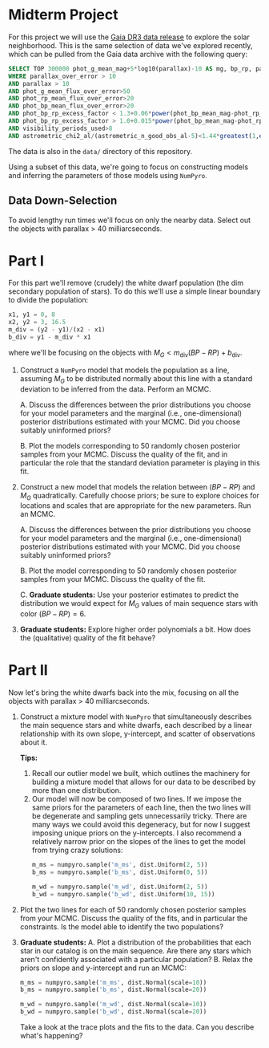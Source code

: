 # Midterm Project

For this project we will use the [Gaia DR3 data release](https://gea.esac.esa.int/archive/) to explore the solar neighborhood. This is the same selection of data we've explored recently, which can be pulled from the Gaia data archive with the following query:

```sql
SELECT TOP 300000 phot_g_mean_mag+5*log10(parallax)-10 AS mg, bp_rp, parallax FROM gaiadr3.gaia_source
WHERE parallax_over_error > 10
AND parallax > 10
AND phot_g_mean_flux_over_error>50
AND phot_rp_mean_flux_over_error>20
AND phot_bp_mean_flux_over_error>20
AND phot_bp_rp_excess_factor < 1.3+0.06*power(phot_bp_mean_mag-phot_rp_mean_mag,2)
AND phot_bp_rp_excess_factor > 1.0+0.015*power(phot_bp_mean_mag-phot_rp_mean_mag,2)
AND visibility_periods_used>8
AND astrometric_chi2_al/(astrometric_n_good_obs_al-5)<1.44*greatest(1,exp(-0.4*(phot_g_mean_mag-19.5)))
```

The data is also in the `data/` directory of this repository.

Using a subset of this data, we're going to focus on constructing models and inferring the parameters of those models using `NumPyro`.

## Data Down-Selection

To avoid lengthy run times we'll focus on only the nearby data.  Select out the objects with parallax > 40 milliarcseconds.


# Part I

For this part we'll remove (crudely) the white dwarf population (the dim secondary population of stars).  To do this we'll use a simple linear boundary to divide the population:

```python
x1, y1 = 0, 8
x2, y2 = 3, 16.5
m_div = (y2 - y1)/(x2 - x1)
b_div = y1 - m_div * x1
```

where we'll be focusing on the objects with $M_G < m_\mathrm{div} (BP-RP) + b_\mathrm{div}$.

1. Construct a `NumPyro` model that models the population as a line, assuming $M_G$ to be distributed normally about this line with a standard deviation to be inferred from the data.  Perform an MCMC.

    A. Discuss the differences between the prior distributions you choose for your model parameters and the marginal (i.e., one-dimensional) posterior distributions estimated with your MCMC.  Did you choose suitably uninformed priors?

    B. Plot the models corresponding to 50 randomly chosen posterior samples from your MCMC.  Discuss the quality of the fit, and in particular the role that the standard deviation parameter is playing in this fit.

2. Construct a new model that models the relation between $(BP-RP)$ and $M_G$ quadratically.  Carefully choose priors; be sure to explore choices for locations and scales that are appropriate for the new parameters.  Run an MCMC.

    A. Discuss the differences between the prior distributions you choose for your model parameters and the marginal (i.e., one-dimensional) posterior distributions estimated with your MCMC.  Did you choose suitably uninformed priors?

    B. Plot the model corresponding to 50 randomly chosen posterior samples from your MCMC.  Discuss the quality of the fit.

    C. **Graduate students:** Use your posterior estimates to predict the distribution we would expect for $M_G$ values of main sequence stars with color $(BP-RP) = 6$.

3. **Graduate students:** Explore higher order polynomials a bit.  How does the (qualitative) quality of the fit behave?

# Part II

Now let's bring the white dwarfs back into the mix, focusing on all the objects with parallax > 40 milliarcseconds.

1. Construct a mixture model with `NumPyro` that simultaneously describes the main sequence stars and white dwarfs, each described by a linear relationship with its own slope, y-intercept, and scatter of observations about it.

    **Tips:**
    1. Recall our outlier model we built, which outlines the machinery for building a mixture model that allows for our data to be described by more than one distribution.
    1. Our model will now be composed of two lines.  If we impose the same priors for the parameters of each line, then the two lines will be degenerate and sampling gets unnecessarily tricky.  There are many ways we could avoid this degeneracy, but for now I suggest imposing unique priors on the y-intercepts.  I also recommend a relatively narrow prior on the slopes of the lines to get the model from trying crazy solutions:
        ```python
        m_ms = numpyro.sample('m_ms', dist.Uniform(2, 5))
        b_ms = numpyro.sample('b_ms', dist.Uniform(0, 5))

        m_wd = numpyro.sample('m_wd', dist.Uniform(2, 5))
        b_wd = numpyro.sample('b_wd', dist.Uniform(10, 15))
        ```
2. Plot the two lines for each of 50 randomly chosen posterior samples from your MCMC.  Discuss the quality of the fits, and in particular the constraints.  Is the model able to identify the two populations?

3. **Graduate students:**
    A. Plot a distribution of the probabilities that each star in our catalog is on the main sequence.  Are there any stars which aren't confidently associated with a particular population?
    B. Relax the priors on slope and y-intercept and run an MCMC:
    ```python
    m_ms = numpyro.sample('m_ms', dist.Normal(scale=10))
    b_ms = numpyro.sample('b_ms', dist.Normal(scale=20))

    m_wd = numpyro.sample('m_wd', dist.Normal(scale=10))
    b_wd = numpyro.sample('b_wd', dist.Normal(scale=20))
    ```
    Take a look at the trace plots and the fits to the data.  Can you describe what's happening?